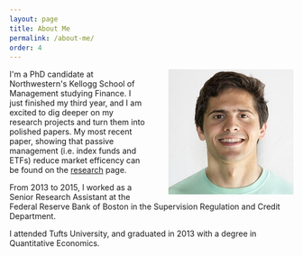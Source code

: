 ```yaml
---
layout: page
title: About Me
permalink: /about-me/
order: 4
---
```


<img src="/images/MC original.jpg"
style="float:right;margin-left:40px">

I'm a PhD candidate at Northwestern's Kellogg School of Management studying Finance.  I just finished my third year, and I am excited to dig deeper on my research projects and turn them into polished papers.  My most recent paper, showing that passive management (i.e. index funds and ETFs) reduce market efficency can be found on the [research](http://marcosammon.com/research/) page.

From 2013 to 2015, I worked as a Senior Research Assistant at the Federal Reserve Bank of Boston in the Supervision Regulation and Credit Department.

I attended Tufts University, and graduated in 2013 with a degree in Quantitative Economics.
